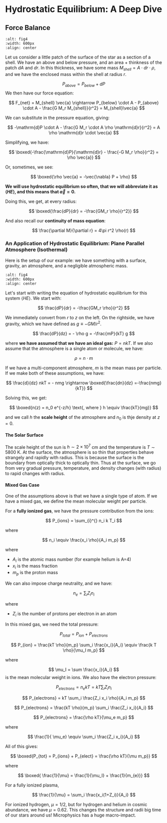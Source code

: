 # Hydrostatic Equilibrium: A Deep Dive


## Force Balance

```{image} ../figures/p1.png
:alt: fig4
:width: 600px
:align: center
```

Let us consider a little patch of the surface of the star as a section of a shell. We have an above and below pressure, and an area + thinkness of the patch $dA$ and $dr$. In this thickness, we have some mass $M_{shell} = A \cdot dr \cdot \rho$, and we have the enclosed mass within the shell at radius $r$.

$$
P_{above} = P_{below} + dP
$$
We then have our force equation:

$$
F_{net} = M_{shell} \vec{a} \rightarrow P_{below} \cdot A - P_{above} \cdot A - \frac{G M_r M_{shell}}{r^2} = M_{shell}\vec{a}
$$

We can substitute in the pressure equation, giving:

$$
-\mathrm{d}P \cdot A - \frac{G M_r \cdot A \rho \mathrm{d}r}{r^2} = A \rho \mathrm{d}r \cdot \vec{a}
$$

Simplifying, we have:

$$
\boxed{-\frac{\mathrm{d}P}{\mathrm{d}r} - \frac{-G M_r \rho}{r^2} = \rho \vec{a}}
$$

Or, sometimes, we see:

$$
\boxed{\rho \vec{a} = -\vec{\nabla} P + \rho}
$$

**We will use hydrostatic equilibrium so often, that we will abbreviate it as $\langle HE \rangle$, and this means that $\vec{a} = 0$.**

Doing this, we get, at every radius:

$$
\boxed{\frac{dP}{dr} = -\frac{GM_r \rho}{r^2}}
$$

And also recall our **continuity of mass equation**:

$$
\frac{\partial M}{\partial r} = 4\pi r^2 \rho(r)
$$

### An Application of Hydrostatic Equilibrium: Plane Parallel Atmosphere (Isothermal)

Here is the setup of our example: we have something with a surface, gravity, an atmosphere, and a negligible atmospheric mass. 

```{image} ../figures/p2.png
:alt: fig4
:width: 600px
:align: center
```

Let's start with writing the equation of hydrostatic equilibrium for this system $\langle HE \rangle$. We start with:

$$
\frac{dP}{dr} = -\frac{GM_r \rho}{r^2}
$$

We immediately convert from $r$ to $z$ on the left. On the rightside, we have gravity, which we have defined as $g \equiv -GM/r^2$. 

$$
\frac{dP}{dz} = - \rho g = -\frac{mP}{kT} g
$$

where **we have assumed that we have an ideal gas:** $P = nkT$. If we also assume that the atmosphere is a single atom or molecule, we have:

$$
\rho = n \cdot m 
$$

If we have a multi-component atmosphere, $m$ is the mean mass per particle. If we make both of these assumptions, we have:

$$
\frac{d}{dz} nkT = - nmg \rightarrow \boxed{\frac{dn}{dz} =-\frac{nmg}{kT}}
$$

Solving this, we get:

$$
\boxed{n(z) = n_0 e^{-z/h} \text{, where } h \equiv \frac{kT}{mg}}
$$

and we call $h$ the **scale height** of the atmosphere and $n_0$ is thje density at $z=0$. 

#### The Solar Surface

The scale height of the sun is $h \sim 2 \times 10^{7}$ cm and the temperature is $T\sim 5800$ K. At the surface, the atmosphere is so thin that properties behave strangely and rapidly with radius. This is because the surface is the boundary from optically thick to optically thin. Thus at the surface, we go from very gradual pressure, temperature, and density changes (with radius) to rapid changes with radius. 


#### Mixed Gas Case

One of the assumptions above is that we have a single type of atom. If we have a mixed gas, we define the mean molecular weight per particle. 

For a **fully ionized gas**, we have the pressure contribution from the ions:

$$
P_{ions} = \sum_{i}^{} n_i k T_i
$$

where 

$$
n_i \equiv \frac{x_i \rho}{A_i m_p}
$$

where

* $A_i$ is the atomic mass number (for example helium is A=4)
* $x_i$ is the mass fraction
* $m_p$ is the proton mass

We can also impose charge neutrality, and we have:

$$
n_e = \sum_i Z_i n_i 
$$

where 

* $Z_i$ is the number of protons per electron in an atom


In this mixed gas, we need the total pressure:

$$
P_{total} = P_{ion} + P_{electrons} 
$$

$$
P_{ion} = \frac{kT \rho}{m_p} \sum_i \frac{x_i}{A_i} \equiv \frac{k T \rho}{\mu_I m_p}
$$

where 

$$
\mu_I = \sum \frac{x_i}{A_i}
$$
 is the mean molecular weight in ions. We also have the electron pressure:
 
 $$
 P_{electrons} = n_e kT = kT \sum_i Z_i n_i
 $$
 
 $$
 P_{electrons} = kT \sum_i \frac{Z_i x_i \rho}{A_i m_p}
 $$
 
 $$
 P_{electrons} = \frac{kT \rho}{m_p} \sum_i \frac{Z_i x_i}{A_i}
 $$
 
 $$
 P_{electrons} = \frac{\rho kT}{\mu_e m_p}
 $$
 
 where
 
 $$
\frac{1}{ \mu_e} \equiv \sum_i \frac{Z_i x_i}{A_i}
 $$
 
 All of this gives:
 
 $$
 \boxed{P_{tot} = P_{ions} + P_{elect} = \frac{\rho kT}{\mu m_p}}
 $$
 
 where 
 
 $$
\boxed{ \frac{1}{\mu} = \frac{1}{\mu_I} + \frac{1}{m_{e}}}
 $$
 
 For a fully ionized plasma,
 
$$
\frac{1}{\mu} = \sum_i \frac{x_i(1+Z_i)}{A_i}
$$


For ionized hydrogen, $\mu = 1/2$, but for hydrogen and helium in cosmic abundance, we have $\mu = 0.62$. This changes the structure and radii big time of our stars around us! Microphysics has a huge macro-impact. 